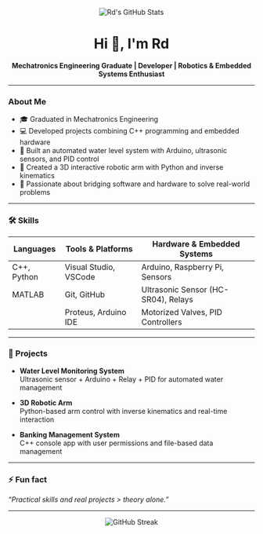 <p align="center">
  <img src="https://github-readme-stats.vercel.app/api?username=YOUR_GITHUB_USERNAME&show_icons=true&theme=radical" alt="Rd's GitHub Stats" />
</p>

<h1 align="center">Hi 👋, I'm Rd</h1>

<p align="center">
  <b>Mechatronics Engineering Graduate | Developer | Robotics & Embedded Systems Enthusiast</b>
</p>

---

### About Me

- 🎓 Graduated in Mechatronics Engineering  
- 💻 Developed projects combining C++ programming and embedded hardware  
- 🤖 Built an automated water level system with Arduino, ultrasonic sensors, and PID control  
- 🦾 Created a 3D interactive robotic arm with Python and inverse kinematics  
- 🔧 Passionate about bridging software and hardware to solve real-world problems  

---

### 🛠 Skills

| Languages       | Tools & Platforms         | Hardware & Embedded Systems         |
|-----------------|--------------------------|------------------------------------|
| C++, Python     | Visual Studio, VSCode    | Arduino, Raspberry Pi, Sensors     |
| MATLAB          | Git, GitHub              | Ultrasonic Sensor (HC-SR04), Relays|
|                 | Proteus, Arduino IDE     | Motorized Valves, PID Controllers  |

---

### 📂 Projects

- **Water Level Monitoring System**  
  Ultrasonic sensor + Arduino + Relay + PID for automated water management

- **3D Robotic Arm**  
  Python-based arm control with inverse kinematics and real-time interaction

- **Banking Management System**  
  C++ console app with user permissions and file-based data management
---

### ⚡ Fun fact

*“Practical skills and real projects > theory alone.”*

---

<p align="center">
  <img src="https://github-readme-streak-stats.herokuapp.com/?user=YOUR_GITHUB_USERNAME&theme=radical" alt="GitHub Streak" />
</p>
